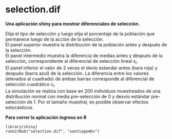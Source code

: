 selection.dif
=============

**Una aplicación shiny para mostrar diferenciales de selección.**

Elija el tipo de selección y luego elija el porcentaje de la población que permanece luego de la acción de la selección.  
El panel superior muestra la distribución de la población antes y después de la selección.  
El panel intermedio muestra la diferencia de medias antes y después de la selección, correspondiente al diferencial de selección lineal $s_{i}$.  
El panel inferior el valor de 2 veces el devío estandar antes (bara roja) y después (barra azul) de la selección. La diferencia entre los valores (elevados al cuadrado) de ambas barras corresponde al diferencial de selección cuadrático $c_{i}$.  
La simulación se realiza con base en 200 individuos muestreados de una distribución normal con media pre-selección de 0 y desvío estándar pre-selección de 1. Por el tamaño muestral, es posible observar efectos estocásticos.

**Para correr la aplicación ingrese en R**

```
library(shiny)
runGitHub("selection.dif", "santiagombv")
```